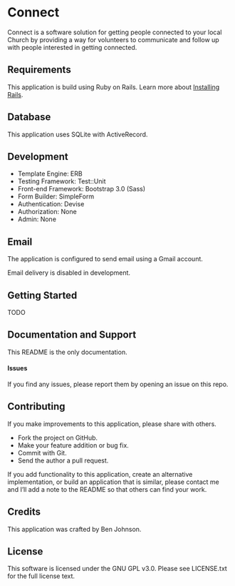 Connect
=========

Connect is a software solution for getting people connected to your local 
Church by providing a way for volunteers to communicate and follow up with
people interested in getting connected.

Requirements
-------------

This application is build using Ruby on Rails. Learn more about [Installing Rails](http://railsapps.github.io/installing-rails.html).

Database
--------

This application uses SQLite with ActiveRecord.

Development
-----------

-   Template Engine: ERB
-   Testing Framework: Test::Unit
-   Front-end Framework: Bootstrap 3.0 (Sass)
-   Form Builder: SimpleForm
-   Authentication: Devise
-   Authorization: None
-   Admin: None

Email
-----

The application is configured to send email using a Gmail account.

Email delivery is disabled in development.

Getting Started
---------------

TODO

Documentation and Support
-------------------------

This README is the only documentation.

#### Issues

If you find any issues, please report them by opening an issue on this repo.

Contributing
------------

If you make improvements to this application, please share with others.

-   Fork the project on GitHub.
-   Make your feature addition or bug fix.
-   Commit with Git.
-   Send the author a pull request.

If you add functionality to this application, create an alternative
implementation, or build an application that is similar, please contact
me and I’ll add a note to the README so that others can find your work.

Credits
-------

This application was crafted by Ben Johnson.

License
-------

This software is licensed under the GNU GPL v3.0. Please see LICENSE.txt for 
the full license text.

